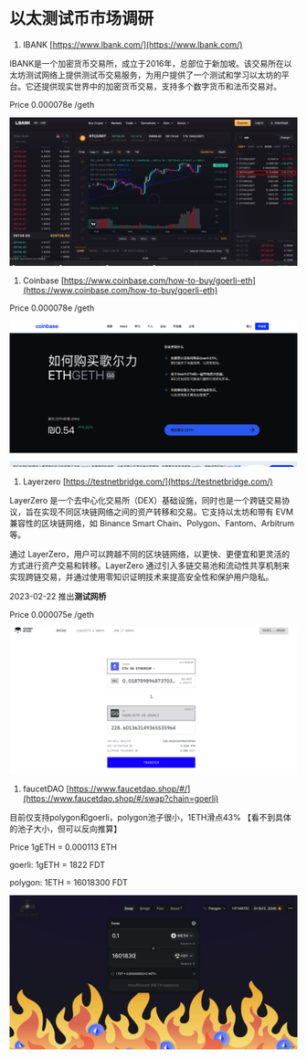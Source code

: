# 以太测试币市场调研

1. IBANK [https://www.lbank.com/](https://www.lbank.com/)

IBANK是一个加密货币交易所，成立于2016年，总部位于新加坡。该交易所在以太坊测试网络上提供测试币交易服务，为用户提供了一个测试和学习以太坊的平台。它还提供现实世界中的加密货币交易，支持多个数字货币和法币交易对。

Price 0.000078e /geth

![Untitled](./img/Untitled.png)

1. Coinbase [https://www.coinbase.com/how-to-buy/goerli-eth](https://www.coinbase.com/how-to-buy/goerli-eth)

Price 0.000078e /geth

![Untitled](./img/Untitled%201.png)

1. Layerzero   [https://testnetbridge.com/](https://testnetbridge.com/)

LayerZero 是一个去中心化交易所（DEX）基础设施，同时也是一个跨链交易协议，旨在实现不同区块链网络之间的资产转移和交易。它支持以太坊和带有 EVM 兼容性的区块链网络，如 Binance Smart Chain、Polygon、Fantom、Arbitrum 等。

通过 LayerZero，用户可以跨越不同的区块链网络，以更快、更便宜和更灵活的方式进行资产交易和转移。LayerZero 通过引入多链交易池和流动性共享机制来实现跨链交易，并通过使用零知识证明技术来提高安全性和保护用户隐私。

2023-02-22 推出**测试网桥**

Price 0.000075e /geth

![Untitled](./img/Untitled%202.png)

1. faucetDAO  [https://www.faucetdao.shop/#/](https://www.faucetdao.shop/#/swap?chain=goerli)

目前仅支持polygon和goerli，polygon池子很小，1ETH滑点43% 【看不到具体的池子大小，但可以反向推算】

Price 1gETH = 0.000113 ETH  

goerli: 1gETH = 1822 FDT

polygon: 1ETH = 16018300 FDT

![Untitled](./img/Untitled%203.png)